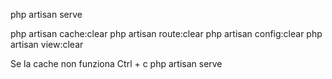 php artisan serve


php artisan cache:clear
php artisan route:clear
php artisan config:clear
php artisan view:clear 

Se la cache non funziona
Ctrl + c
php artisan serve